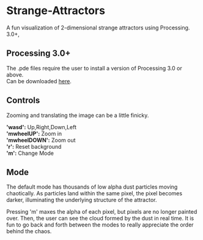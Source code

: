 # Strange-Attractors
A fun visualization of 2-dimensional strange attractors using Processing. 3.0+,

## Processing 3.0+
The .pde files require the user to install a version of Processing 3.0 or above.  
Can be downloaded [here](https://processing.org/).

## Controls  
Zooming and translating the image can be a little finicky. 

**'wasd':** Up,Right,Down,Left  
**'mwheelUP':** Zoom in  
**'mwheelDOWN':** Zoom out  
**'r':** Reset background  
**'m':** Change Mode  

## Mode  
The default mode has thousands of low alpha dust particles moving chaotically. As particles land 
within the same pixel, the pixel becomes darker, illuminating the underlying structure 
of the attractor.

Pressing 'm' maxes the alpha of each pixel, but pixels are no longer painted over. Then, the user
can see the cloud formed by the dust in real time. It is fun to go back and forth between the modes 
to really appreciate the order behind the chaos.

